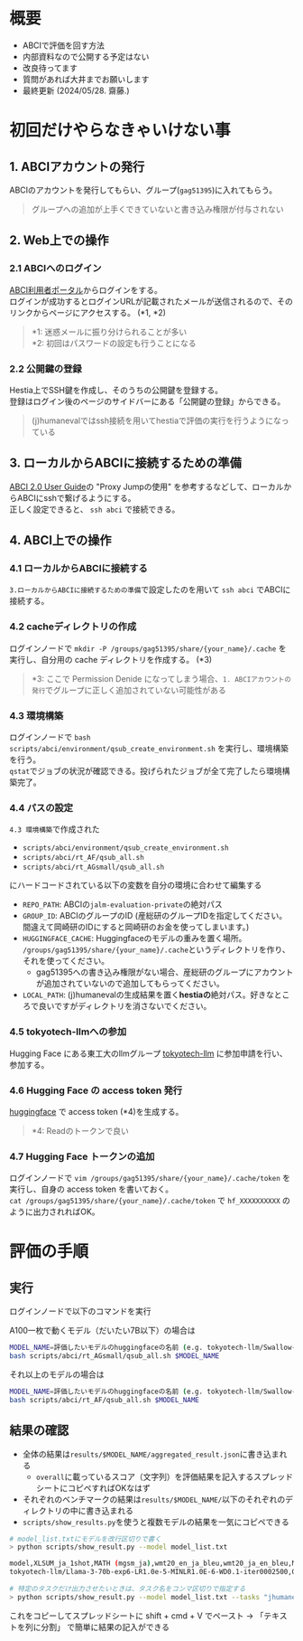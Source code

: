 # 概要

- ABCIで評価を回す方法
- 内部資料なので公開する予定はない
- 改良待ってます
- 質問があれば大井までお願いします
- 最終更新 (2024/05/28. 齋藤.)


# 初回だけやらなきゃいけない事

## 1. ABCIアカウントの発行
ABCIのアカウントを発行してもらい、グループ(`gag51395`)に入れてもらう。
> グループへの追加が上手くできていないと書き込み権限が付与されない

## 2. Web上での操作
### 2.1 ABCIへのログイン
[ABCI利用者ポータル](https://portal.abci.ai/user/)からログインをする。 \
ログインが成功するとログインURLが記載されたメールが送信されるので、そのリンクからページにアクセスする。 (*1, *2)
> *1: 迷惑メールに振り分けられることが多い \
> *2: 初回はパスワードの設定も行うことになる

### 2.2 公開鍵の登録
Hestia上でSSH鍵を作成し、そのうちの公開鍵を登録する。 \
登録はログイン後のページのサイドバーにある「公開鍵の登録」からできる。
> (j)humanevalではssh接続を用いてhestiaで評価の実行を行うようになっている

## 3. ローカルからABCIに接続するための準備
[ABCI 2.0 User Guide](https://docs.abci.ai/ja/getting-started/)の "Proxy Jumpの使用" を参考するなどして、ローカルからABCIにsshで繋げるようにする。 \
正しく設定できると、 `ssh abci` で接続できる。

## 4. ABCI上での操作
### 4.1 ローカルからABCIに接続する
`3.ローカルからABCIに接続するための準備`で設定したのを用いて `ssh abci` でABCIに接続する。

### 4.2 cacheディレクトリの作成
ログインノードで `mkdir -P /groups/gag51395/share/{your_name}/.cache` を実行し、自分用の cache ディレクトリを作成する。 (*3)
> *3: ここで Permission Denide になってしまう場合、`1. ABCIアカウントの発行`でグループに正しく追加されていない可能性がある

### 4.3 環境構築
ログインノードで `bash scripts/abci/environment/qsub_create_environment.sh` を実行し、環境構築を行う。 \
`qstat`でジョブの状況が確認できる。投げられたジョブが全て完了したら環境構築完了。

### 4.4 パスの設定
`4.3 環境構築`で作成された

- `scripts/abci/environment/qsub_create_environment.sh`
- `scripts/abci/rt_AF/qsub_all.sh`
- `scripts/abci/rt_AGsmall/qsub_all.sh`

にハードコードされている以下の変数を自分の環境に合わせて編集する

- `REPO_PATH`: ABCIの`jalm-evaluation-private`の絶対パス
- `GROUP_ID`: ABCIのグループのID (産総研のグループIDを指定してください。間違えて岡崎研のIDにすると岡崎研のお金を使ってしまいます。)
- `HUGGINGFACE_CACHE`: Huggingfaceのモデルの重みを置く場所。 `/groups/gag51395/share/{your_name}/.cache`というディレクトリを作り、それを使ってください。
  - gag51395への書き込み権限がない場合、産総研のグループにアカウントが追加されていないので追加してもらってください。
- `LOCAL_PATH`: (j)humanevalの生成結果を置く**hestiaの**絶対パス。好きなところで良いですがディレクトリを消さないでください。

### 4.5 tokyotech-llmへの参加
Hugging Face にある東工大のllmグループ [tokyotech-llm](https://huggingface.co/tokyotech-llm) に参加申請を行い、参加する。

### 4.6 Hugging Face の access token 発行
[huggingface](https://huggingface.co/settings/tokens) で access token (*4)を生成する。
> *4: Readのトークンで良い

### 4.7 Hugging Face トークンの追加
ログインノードで `vim /groups/gag51395/share/{your_name}/.cache/token` を実行し、自身の access token を書いておく。 \
`cat /groups/gag51395/share/{your_name}/.cache/token` で `hf_XXXXXXXXXX` のように出力されればOK。

# 評価の手順

## 実行

ログインノードで以下のコマンドを実行

A100一枚で動くモデル（だいたい7B以下）の場合は

```bash
MODEL_NAME=評価したいモデルのhuggingfaceの名前 (e.g. tokyotech-llm/Swallow-7b-instruct-v0.1)
bash scripts/abci/rt_AGsmall/qsub_all.sh $MODEL_NAME
```

それ以上のモデルの場合は

```bash
MODEL_NAME=評価したいモデルのhuggingfaceの名前 (e.g. tokyotech-llm/Swallow-70b-hf)
bash scripts/abci/rt_AF/qsub_all.sh $MODEL_NAME
```

## 結果の確認

- 全体の結果は`results/$MODEL_NAME/aggregated_result.json`に書き込まれる
  - `overall`に載っているスコア（文字列）を評価結果を記入するスプレッドシートにコピペすればOKなはず
- それぞれのベンチマークの結果は`results/$MODEL_NAME/`以下のそれぞれのディレクトリの中に書き込まれる
- `scripts/show_results.py`を使うと複数モデルの結果を一気にコピペできる

```bash
# model_list.txtにモデルを改行区切りで書く
> python scripts/show_result.py --model model_list.txt

model,XLSUM_ja_1shot,MATH (mgsm_ja),wmt20_en_ja_bleu,wmt20_ja_en_bleu,MC,NLI,QA,RC,jamp (NLI),janli (NLI),jcommonsenseqa,jemhopqa,jnli,jsem,jsick (NLI),jsquad,jsts_pearson,jsts_spearman,niilc,jmmlu,jmmlu_social_sciences,jmmlu_humanities,jmmlu_stem,jmmlu_other,jhumaneval@1,jhumaneval@10,jhumaneval_answer@10,MT-Bench (ALL),writing,roleplay,reasoning,math,coding,extraction,stem,humanities,gsm8k,squad2,triviaqa,hellaswag,openbookqa,xwinograd_en,bbh_cot,mmlu,mmlu_social_sciences,mmlu_humanities,mmlu_stem,mmlu_other,humaneval@1,humaneval@10,humaneval_answer@10
tokyotech-llm/Llama-3-70b-exp6-LR1.0e-5-MINLR1.0E-6-WD0.1-iter0002500,0.2340341110903234,0.656,0.2923692644226212,0.2515897494904012,0.9589,0.71104,0.64045,0.9196,0.6092,0.7847,0.9589,0.6316,0.5998,0.8024,0.7591,0.9196,0.8798,0.8504,0.6493,0.694719005930528,0.7407407407407407,0.7730220492866408,0.6056338028169014,0.7119628339140535,0.1652439024390244,0.2682926829268293,0.3780487804878049,-1.0,-1.0,-1.0,-1.0,-1.0,-1.0,-1.0,-1.0,-1.0,0.7983320697498104,0.40394171649962096,0.8264600980829246,0.6851224855606453,0.43,0.9234408602150538,0.722162494240516,0.776 
 
# 特定のタスクだけ出力させたいときは、タスク名をコンマ区切りで指定する 
> python scripts/show_result.py --model model_list.txt --tasks "jhumaneval-unstripped@1,jhumaneval-unstripped@10,jhumaneval-unstripped_answer@10,humaneval-unstripped@1,humaneval-unstripped@10,humaneval-unstripped_answer@10"
```

これをコピーしてスプレッドシートに shift + cmd + V でペースト -> 「テキストを列に分割」 で簡単に結果の記入ができる
